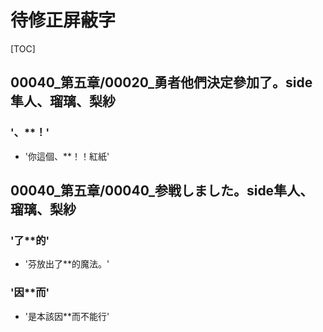 # 待修正屏蔽字

[TOC]

## 00040_第五章/00020_勇者他們決定參加了。side隼人、瑠璃、梨紗

### '、**！'

- '你這個、**！！紅紙'


## 00040_第五章/00040_参戦しました。side隼人、瑠璃、梨紗

### '了**的'

- '芬放出了**的魔法。'

### '因**而'

- '是本該因**而不能行'
